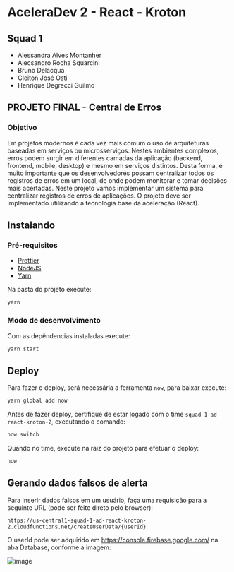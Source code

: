 # AceleraDev 2 - React - Kroton

## Squad 1

- Alessandra Alves Montanher
- Alecsandro Rocha Squarcini
- Bruno Delacqua
- Cleiton José Osti
- Henrique Degrecci Guilmo

## PROJETO FINAL - Central de Erros

### Objetivo

Em projetos modernos é cada vez mais comum o uso de arquiteturas baseadas em serviços ou microsserviços. Nestes ambientes complexos, erros podem surgir em diferentes camadas da aplicação (backend, frontend, mobile, desktop) e mesmo em serviços distintos. Desta forma, é muito importante que os desenvolvedores possam centralizar todos os registros de erros em um local, de onde podem monitorar e tomar decisões mais acertadas. Neste projeto vamos implementar um sistema para centralizar registros de erros de aplicações. O projeto deve ser implementado utilizando a tecnologia base da aceleração (React).

## Instalando

### Pré-requisitos

- [Prettier](https://marketplace.visualstudio.com/items?itemName=esbenp.prettier-vscode)
- [NodeJS](https://nodejs.org/en/)
- [Yarn](https://yarnpkg.com/pt-BR/docs/install#windows-stable)

Na pasta do projeto execute:

```sh
yarn
```

### Modo de desenvolvimento

Com as depêndencias instaladas execute:

```sh
yarn start
```

## Deploy

Para fazer o deploy, será necessária a ferramenta `now`, para baixar execute:

```sh
yarn global add now
```

Antes de fazer deploy, certifique de estar logado com o time `squad-1-ad-react-kroton-2`, executando o comando:

```sh
now switch
```

Quando no time, execute na raiz do projeto para efetuar o deploy:

```sh
now
```

## Gerando dados falsos de alerta

Para inserir dados falsos em um usuário, faça uma requisição para a seguinte URL (pode ser feito direto pelo browser):

```
https://us-central1-squad-1-ad-react-kroton-2.cloudfunctions.net/createUserData/{userId}
```

O userId pode ser adquirido em https://console.firebase.google.com/ na aba Database, conforme a imagem:

![image](https://user-images.githubusercontent.com/11249408/75613746-10579100-5b10-11ea-8bcc-350f5e5b2696.png)
